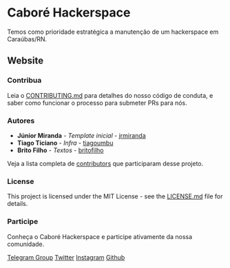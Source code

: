 # Caboré Hackerspace

Temos como prioridade estratégica a manutenção de um hackerspace em Caraúbas/RN.

## Website

### Contribua

Leia o [CONTRIBUTING.md](https://github.com/caborehs/caborehs.github.io/blob/master/CONTRIBUTING.md) para
detalhes do nosso código de conduta, e saber como funcionar o processo para submeter PRs para nós.

### Autores

* **Júnior Miranda** - *Template inicial* - [jrmiranda](https://github.com/jrmiranda)
* **Tiago Ticiano** - *Infra* - [tiagoumbu](#)
* **Brito Filho** - *Textos* - [britofilho](#)

Veja a lista completa de [contributors](https://github.com/caborehs/caborehs.github.io/contributors) que participaram desse projeto.

### License

This project is licensed under the MIT License - see the [LICENSE.md](LICENSE.md) file for details.

### Participe

Conheça o Caboré Hackerspace e participe ativamente da nossa comunidade.

[Telegram Group](http://t.me/caborehs)
[Twitter](http://t.me/caborehs)
[Instagram](http://t.me/caborehs)
[Github](http://t.me/caborehs)

